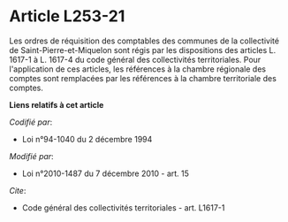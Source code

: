 # Article L253-21

Les ordres de réquisition des comptables des communes de la collectivité de Saint-Pierre-et-Miquelon sont régis par les
dispositions des articles L. 1617-1 à L. 1617-4 du code général des collectivités territoriales. Pour l'application de ces
articles, les références à la chambre régionale des comptes sont remplacées par les références à la chambre territoriale des
comptes.

**Liens relatifs à cet article**

_Codifié par_:

  - Loi n°94-1040 du 2 décembre 1994

_Modifié par_:

  - Loi n°2010-1487 du 7 décembre 2010 - art. 15

_Cite_:

  - Code général des collectivités territoriales - art. L1617-1
